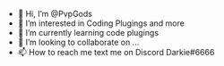 - 👋 Hi, I’m @PvpGods
- 👀 I’m interested in Coding Plugings and more
- 🌱 I’m currently learning code plugings
- 💞️ I’m looking to collaborate on ...
- 📫 How to reach me text me on Discord Darkie#6666

<!---
PvpGods/PvpGods is a ✨ special ✨ repository because its `README.md` (this file) appears on your GitHub profile.
You can click the Preview link to take a look at your changes.
--->
